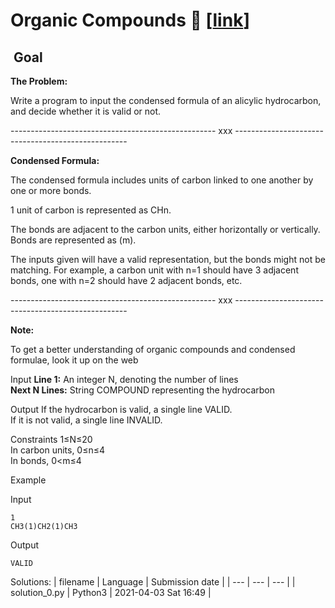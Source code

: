# Organic Compounds 🔬 \[[link](https://www.codingame.com/training/easy/organic-compounds)\]


 Goal
-----


**The Problem:**  
  
Write a program to input the condensed formula of an alicylic hydrocarbon, and decide whether it is valid or not.  
  
--------------------------------------------------- xxx ---------------------------------------------------  
  
**Condensed Formula:**  
  
The condensed formula includes units of carbon linked to one another by one or more bonds.  
  
1 unit of carbon is represented as CHn.  
  
The bonds are adjacent to the carbon units, either horizontally or vertically. Bonds are represented as (m).  
  
The inputs given will have a valid representation, but the bonds might not be matching. For example, a carbon unit with n=1 should have 3 adjacent bonds, one with n=2 should have 2 adjacent bonds, etc.  
  
--------------------------------------------------- xxx ---------------------------------------------------  
  
**Note:**   
  
To get a better understanding of organic compounds and condensed formulae, look it up on the web



Input
**Line 1:** An integer N, denoting the number of lines   
**Next N Lines:** String COMPOUND representing the hydrocarbon


Output
If the hydrocarbon is valid, a single line VALID.  
If it is not valid, a single line INVALID.


Constraints
1≤N≤20  
In carbon units, 0≤n≤4  
In bonds, 0<m≤4


Example


Input

```
1
CH3(1)CH2(1)CH3
```



Output

```
VALID
```





Solutions:
| filename | Language | Submission date |
| --- | --- | --- |
| solution_0.py | Python3 | 2021-04-03 Sat 16:49 |
